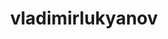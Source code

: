 ---
title: vladimirlukyanov
github: https://github.com/vladimirlukyanov
mode: dark
transition: 3s
archetype:
  - Little Bit of Everything
---